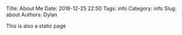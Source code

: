Title: About Me
Date: 2016-12-25 22:50
Tags: info
Category: info
Slug: about
Authors: Dylan

This is also a static page
